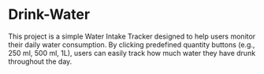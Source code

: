 # Drink-Water
This project is a simple Water Intake Tracker designed to help users monitor their daily water consumption. By clicking predefined quantity buttons (e.g., 250 ml, 500 ml, 1L), users can easily track how much water they have drunk throughout the day. 
